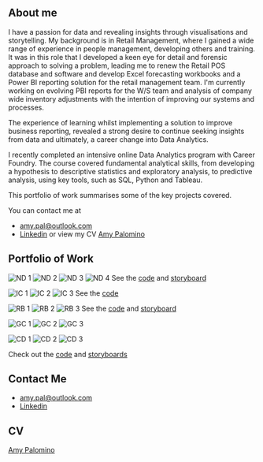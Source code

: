 ## About me 
I have a passion for data and revealing insights through visualisations and storytelling. My background is in Retail Management, where I gained a wide range of experience in people management, developing others and training. It was in this role that I developed a keen eye for detail and forensic approach to solving a problem, leading me to renew the Retail POS database and software and develop Excel forecasting workbooks and a Power BI reporting solution for the retail management team. I'm currently working on evolving PBI reports for the W/S team and analysis of company wide inventory adjustments with the intention of improving our systems and processes.

The experience of learning whilst implementing a solution to improve business reporting, revealed a strong desire to continue seeking insights from data and ultimately, a career change into Data Analytics. 

I recently completed an intensive online Data Analytics program with Career Foundry. The course covered fundamental analytical skills, from developing a hypothesis to descriptive statistics and exploratory analysis, to predictive analysis, using key tools, such as SQL, Python and Tableau.

This portfolio of work summarises some of the key projects covered.

You can contact me at 
- <amy.pal@outlook.com>
- [Linkedin](https://www.linkedin.com/in/amy-palomino/)
or view my CV [Amy Palomino](https://github.com/amypal/amypal.github.io/files/9275636/Amy_CV.pdf)

## Portfolio of Work 


![ND 1](https://user-images.githubusercontent.com/106022246/183281675-8353b34b-8f60-4f8d-8fc4-c93112a3aadb.png)
![ND 2](https://user-images.githubusercontent.com/106022246/183281677-b8b65496-59be-4cbf-b871-5f95dd432342.png)
![ND 3](https://user-images.githubusercontent.com/106022246/183281678-2328f9e7-6843-4c7c-83e1-5f83edaa4ce5.png)
![ND 4](https://user-images.githubusercontent.com/106022246/183281680-f9091174-349c-43e6-bfae-ae26c949a087.png)
See the [code](https://github.com/amypal/Natural_Disasters_Python) and [storyboard](https://public.tableau.com/app/profile/amy.palomino)


![IC 1](https://user-images.githubusercontent.com/106022246/183281689-8c076489-8153-4a8d-adb0-45b8ad8d55fb.png)
![IC 2](https://user-images.githubusercontent.com/106022246/183281690-87b05e4f-643e-480c-9eb5-a73198e93a38.png)
![IC 3](https://user-images.githubusercontent.com/106022246/183281691-e471b617-175d-4e88-a981-3552a6ec5de0.png)
See the [code](https://github.com/amypal/CF_Python_InstaCart_Analysis)


![RB 1](https://user-images.githubusercontent.com/106022246/183281694-1c87ffe0-ed49-482a-968a-c614e61889b1.png)
![RB 2](https://user-images.githubusercontent.com/106022246/183281697-5e078d65-25a4-4b43-afa8-5d31bb6e945b.png)
![RB 3](https://user-images.githubusercontent.com/106022246/183281698-fedb2196-bdda-4e26-b906-91b53ce8ff80.png)
See the [code](https://github.com/amypal/CF_SQL_Rockbuster) and [storyboard](https://public.tableau.com/app/profile/amy.palomino)


![GC 1](https://user-images.githubusercontent.com/106022246/183281711-0f268edf-2a43-4484-9361-797dde951b82.png)
![GC 2](https://user-images.githubusercontent.com/106022246/183281713-ddf6f943-0aa7-4c30-a1c0-f01875ebed3d.png)
![GC 3](https://user-images.githubusercontent.com/106022246/183281714-bb9d7572-2ad8-475a-8237-f92b0aaf7e8a.png)

![CD 1](https://user-images.githubusercontent.com/106022246/183281717-5a145250-1e4b-49d9-8e68-29247d55c0b7.png)
![CD 2](https://user-images.githubusercontent.com/106022246/183281718-465e40c1-6f08-4a4d-b285-19f490a1f1fd.png)
![CD 3](https://user-images.githubusercontent.com/106022246/183281719-545c0c64-4bd9-4de6-bbba-f883103e35e8.png)

Check out the [code](https://github.com/amypal) and [storyboards](https://public.tableau.com/app/profile/amy.palomino)

## Contact Me 
- <amy.pal@outlook.com>
- [Linkedin](https://www.linkedin.com/in/amy-palomino/)

## CV

[Amy Palomino](https://github.com/amypal/amypal.github.io/files/9275636/Amy_CV.pdf)
